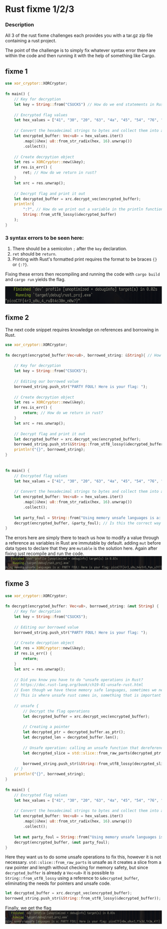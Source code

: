 # Rust fixme 1/2/3

### Description
All 3 of the rust fixme challenges each provides you with a tar.gz zip file containing a rust project.

The point of the challenge is to simply fix whatever syntax error there are within the code and then running it with the help of something like Cargo.

## fixme 1
```rust
use xor_cryptor::XORCryptor;

fn main() {
    // Key for decryption
    let key = String::from("CSUCKS") // How do we end statements in Rust?

    // Encrypted flag values
    let hex_values = ["41", "30", "20", "63", "4a", "45", "54", "76", "01", "1c", "7e", "59", "63", "e1", "61", "25", "7f", "5a", "60", "50", "11", "38", "1f", "3a", "60", "e9", "62", "20", "0c", "e6", "50", "d3", "35"];

    // Convert the hexadecimal strings to bytes and collect them into a vector
    let encrypted_buffer: Vec<u8> = hex_values.iter()
        .map(|&hex| u8::from_str_radix(hex, 16).unwrap())
        .collect();

    // Create decrpytion object
    let res = XORCryptor::new(&key);
    if res.is_err() {
        ret; // How do we return in rust?
    }
    let xrc = res.unwrap();

    // Decrypt flag and print it out
    let decrypted_buffer = xrc.decrypt_vec(encrypted_buffer);
    println!(
        ":?", // How do we print out a variable in the println function? 
        String::from_utf8_lossy(&decrypted_buffer)
    );
}
```
### 3 syntax errors to be seen here:

1. There should be a semicolon `;` after the `key` declaration.
2. `ret` should be `return`.
3. Printing with Rust's formatted print requires the format to be braces `{}` or `{:?}`.

Fixing these errors then recompiling and running the code with `cargo build` and `cargo run` yields the flag.

![flag1](./imgs/flag1.png)

## fixme 2
The next code snippet requires knowledge on references and borrowing in Rust.
```rust
use xor_cryptor::XORCryptor;

fn decrypt(encrypted_buffer:Vec<u8>, borrowed_string: &String){ // How do we pass values to a function that we want to change?

    // Key for decryption
    let key = String::from("CSUCKS");

    // Editing our borrowed value
    borrowed_string.push_str("PARTY FOUL! Here is your flag: ");

    // Create decrpytion object
    let res = XORCryptor::new(&key);
    if res.is_err() {
        return; // How do we return in rust?
    }
    let xrc = res.unwrap();

    // Decrypt flag and print it out
    let decrypted_buffer = xrc.decrypt_vec(encrypted_buffer);
    borrowed_string.push_str(&String::from_utf8_lossy(&decrypted_buffer));
    println!("{}", borrowed_string);
}


fn main() {
    // Encrypted flag values
    let hex_values = ["41", "30", "20", "63", "4a", "45", "54", "76", "01", "1c", "7e", "59", "63", "e1", "61", "25", "0d", "c4", "60", "f2", "12", "a0", "18", "03", "51", "03", "36", "05", "0e", "f9", "42", "5b"];

    // Convert the hexadecimal strings to bytes and collect them into a vector
    let encrypted_buffer: Vec<u8> = hex_values.iter()
        .map(|&hex| u8::from_str_radix(hex, 16).unwrap())
        .collect();

    let party_foul = String::from("Using memory unsafe languages is a: "); // Is this variable changeable?
    decrypt(encrypted_buffer, &party_foul); // Is this the correct way to pass a value to a function so that it can be changed?
}
```
The errors here are simply there to teach us how to modify a value through a reference as variables in Rust are immutable by default. adding `mut` before data types to declare that they are `mutable` is the solution here. Again after fixing just recompile and run the code.
![flag2](./imgs/flag2.png)

## fixme 3
```rust
use xor_cryptor::XORCryptor;

fn decrypt(encrypted_buffer: Vec<u8>, borrowed_string: &mut String) {
    // Key for decryption
    let key = String::from("CSUCKS");

    // Editing our borrowed value
    borrowed_string.push_str("PARTY FOUL! Here is your flag: ");

    // Create decryption object
    let res = XORCryptor::new(&key);
    if res.is_err() {
        return;
    }
    let xrc = res.unwrap();

    // Did you know you have to do "unsafe operations in Rust?
    // https://doc.rust-lang.org/book/ch19-01-unsafe-rust.html
    // Even though we have these memory safe languages, sometimes we need to do things outside of the rules
    // This is where unsafe rust comes in, something that is important to know about in order to keep things in perspective
    
    // unsafe {
        // Decrypt the flag operations 
        let decrypted_buffer = xrc.decrypt_vec(encrypted_buffer);

        // Creating a pointer 
        let decrypted_ptr = decrypted_buffer.as_ptr();
        let decrypted_len = decrypted_buffer.len();
        
        // Unsafe operation: calling an unsafe function that dereferences a raw pointer
        let decrypted_slice = std::slice::from_raw_parts(decrypted_ptr, decrypted_len);

        borrowed_string.push_str(&String::from_utf8_lossy(decrypted_slice));
    // }
    println!("{}", borrowed_string);
}

fn main() {
    // Encrypted flag values
    let hex_values = ["41", "30", "20", "63", "4a", "45", "54", "76", "12", "90", "7e", "53", "63", "e1", "01", "35", "7e", "59", "60", "f6", "03", "86", "7f", "56", "41", "29", "30", "6f", "08", "c3", "61", "f9", "35"];

    // Convert the hexadecimal strings to bytes and collect them into a vector
    let encrypted_buffer: Vec<u8> = hex_values.iter()
        .map(|&hex| u8::from_str_radix(hex, 16).unwrap())
        .collect();

    let mut party_foul = String::from("Using memory unsafe languages is a: ");
    decrypt(encrypted_buffer, &mut party_foul);
}
```
Here they want us to do some unsafe operations to fix this, however it is not necessary. `std::slice::from_raw_parts` is unsafe as it creates a slice from a raw pointer and length without checking for memory safety, but since `decrypted_buffer` is already a `Vec<u8>` it is possible to `String::from_utf8_lossy` using a reference to `&decrypted_buffer`, eliminating the needs for pointers and unsafe code.
```rust
let decrypted_buffer = xrc.decrypt_vec(encrypted_buffer);
borrowed_string.push_str(&String::from_utf8_lossy(&decrypted_buffer));
```
Finally, we get the flag
![flag3](./imgs/flag3.png)